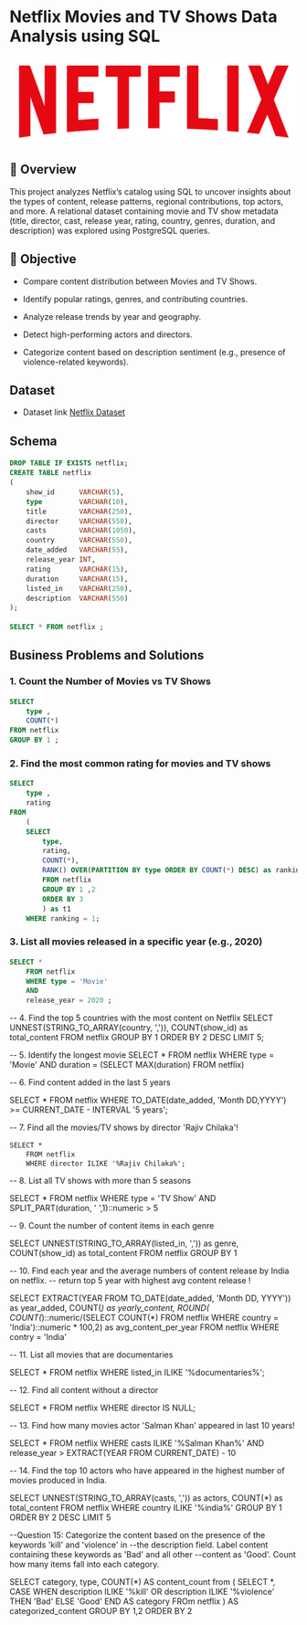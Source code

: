 # Netflix Movies and TV Shows Data Analysis using SQL 
![Netflix logo](https://github.com/arsh-sandhu-1/netflix_sql_project/blob/main/logo.png)
## 📌 Overview
This project analyzes Netflix’s catalog using SQL to uncover insights about the types of content, release patterns, regional contributions, top actors, and more.
A relational dataset containing movie and TV show metadata (title, director, cast, release year, rating, country, genres, duration, and description) was explored using PostgreSQL queries.
## 🎯 Objective
- Compare content distribution between Movies and TV Shows.

- Identify popular ratings, genres, and contributing countries.

- Analyze release trends by year and geography.

- Detect high-performing actors and directors.

- Categorize content based on description sentiment (e.g., presence of violence-related keywords).
## Dataset 
- Dataset link [Netflix Dataset](https://github.com/arsh-sandhu-1/netflix_sql_project/blob/main/netflix_dataset.csv)
## Schema 
```sql
DROP TABLE IF EXISTS netflix;
CREATE TABLE netflix
(
    show_id      VARCHAR(5),
    type         VARCHAR(10),
    title        VARCHAR(250),
    director     VARCHAR(550),
    casts        VARCHAR(1050),
    country      VARCHAR(550),
    date_added   VARCHAR(55),
    release_year INT,
    rating       VARCHAR(15),
    duration     VARCHAR(15),
    listed_in    VARCHAR(250),
    description  VARCHAR(550)
);

SELECT * FROM netflix ;
```
## Business Problems and Solutions
### 1. Count the Number of Movies vs TV Shows
```sql
SELECT 
	type , 
	COUNT(*) 
FROM netflix 
GROUP BY 1 ;
```
### 2. Find the most common rating for movies and TV shows

```sql
SELECT 
	type ,
	rating
FROM 
	(
	SELECT 
		type,
		rating,
		COUNT(*),
		RANK() OVER(PARTITION BY type ORDER BY COUNT(*) DESC) as ranking
		FROM netflix
		GROUP BY 1 ,2
		ORDER BY 3 
		) as t1 
	WHERE ranking = 1;
```

 ### 3. List all movies released in a specific year (e.g., 2020)

```sql
SELECT * 
	FROM netflix 
	WHERE type = 'Movie' 
	AND 
	release_year = 2020 ;
```


-- 4. Find the top 5 countries with the most content on Netflix
SELECT 
	UNNEST(STRING_TO_ARRAY(country, ',')),
	COUNT(show_id) as total_content
	FROM netflix 
	GROUP BY 1
	ORDER BY 2 DESC 
	LIMIT 5;


-- 5. Identify the longest movie
SELECT * FROM netflix
	WHERE type = 'Movie'
	AND duration = (SELECT MAX(duration) FROM netflix)


-- 6. Find content added in the last 5 years

SELECT 
	* 
	FROM netflix 
	WHERE TO_DATE(date_added, 'Month DD,YYYY') >= CURRENT_DATE - INTERVAL '5 years';

-- 7. Find all the movies/TV shows by director 'Rajiv Chilaka'!

	SELECT * 
		FROM netflix 
		WHERE director ILIKE '%Rajiv Chilaka%';

-- 8. List all TV shows with more than 5 seasons

SELECT * 
	FROM netflix
	WHERE 
	type = 'TV Show'
	AND 
	SPLIT_PART(duration, ' ',1)::numeric > 5

-- 9. Count the number of content items in each genre

SELECT 
	UNNEST(STRING_TO_ARRAY(listed_in, ',')) as genre,
	COUNT(show_id) as total_content
FROM netflix
GROUP BY 1

-- 10. Find each year and the average numbers of content release by India on netflix. 
-- return top 5 year with highest avg content release !

SELECT 
	EXTRACT(YEAR FROM TO_DATE(date_added, 'Month DD, YYYY')) as year_added,
	COUNT(*) as yearly_content,
	ROUND(
	COUNT(*)::numeric/(SELECT COUNT(*) FROM netflix WHERE country = 'India')::numeric * 100,2) as avg_content_per_year
	FROM netflix
	WHERE contry = 'India'



-- 11. List all movies that are documentaries

SELECT * 
	FROM netflix
	WHERE 
	listed_in ILIKE '%documentaries%';

-- 12. Find all content without a director

SELECT * 
	FROM netflix
	WHERE director IS NULL;

-- 13. Find how many movies actor 'Salman Khan' appeared in last 10 years!

SELECT *
	FROM netflix 
	WHERE casts ILIKE '%Salman Khan%'
	AND 
	release_year > EXTRACT(YEAR FROM CURRENT_DATE) - 10

-- 14. Find the top 10 actors who have appeared in the highest number of movies produced in India.

SELECT 
UNNEST(STRING_TO_ARRAY(casts, ',')) as actors,
COUNT(*) as total_content
FROM netflix 
WHERE country ILIKE '%india%'
GROUP BY 1 
ORDER BY 2 DESC 
LIMIT 5

--Question 15: Categorize the content based on the presence of the keywords 'kill' and 'violence' in 
--the description field. Label content containing these keywords as 'Bad' and all other 
--content as 'Good'. Count how many items fall into each category.

SELECT 
	category,
	type,
	COUNT(*) AS content_count
	from
	(
	SELECT 
		*,
		CASE
		WHEN description ILIKE '%kill' OR description ILIKE '%violence' THEN 'Bad'
		ELSE 'Good'
		END AS category 
		FROm netflix 
	) AS categorized_content
	GROUP BY 1,2
	ORDER BY 2
	

